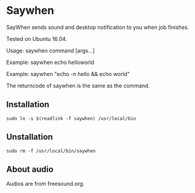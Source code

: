 # Saywhen

SayWhen sends sound and desktop notification to you when job finishes.

Tested on Ubuntu 16.04.


Usage: saywhen command [args...]

Example: saywhen echo helloworld

Example: saywhen "echo -n hello && echo world"


The returncode of saywhen is the same as the command.

## Installation
`sudo ln -s $(readlink -f saywhen) /usr/local/bin`

## Unstallation
`sudo rm -f /usr/local/bin/saywhen`

## About audio
Audios are from freesound.org.

